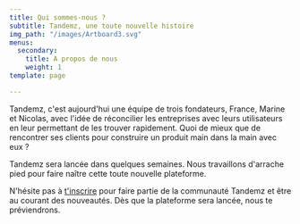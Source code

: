 ```yaml
---
title: Qui sommes-nous ?
subtitle: Tandemz, une toute nouvelle histoire
img_path: "/images/Artboard3.svg"
menus:
  secondary:
    title: A propos de nous
    weight: 1
template: page

---
```

Tandemz, c'est aujourd'hui une équipe de trois fondateurs, France, Marine et Nicolas, avec l'idée de réconcilier les entreprises avec leurs utilisateurs en leur permettant de les trouver rapidement. Quoi de mieux que de rencontrer ses clients pour construire un produit main dans la main avec eux ?

Tandemz sera lancée dans quelques semaines. Nous travaillons d'arrache pied pour faire naître cette toute nouvelle plateforme.

N'hésite pas à [t'inscrire](/#call-to-action "t'inscrire") pour faire partie de la communauté Tandemz et être au courant des nouveautés. Dès que la plateforme sera lancée, nous te préviendrons.